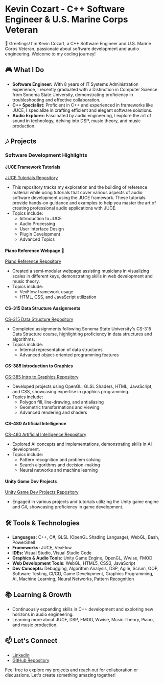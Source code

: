 # Kevin Cozart - C++ Software Engineer & U.S. Marine Corps Veteran 

👋 Greetings! I'm Kevin Cozart, a C++ Software Engineer and U.S. Marine Corps Veteran, passionate about software development and audio engineering. Welcome to my coding journey!

## 🎮 What I Do

- **Software Engineer:** With 8 years of IT Systems Administration experience, I recently graduated with a Distinction in Computer Science from Sonoma State University, demonstrating proficiency in troubleshooting and effective collaboration.
- **C++ Specialist:** Proficient in C++ and experienced in frameworks like JUCE, I specialize in crafting efficient and elegant software solutions.
- **Audio Explorer:** Fascinated by audio engineering, I explore the art of sound in technology, delving into DSP, music theory, and music production.

## 🎶 Projects

### Software Development Highlights

#### JUCE Framework Tutorials
[JUCE Tutorials Repository](https://github.com/CozartKevin/JUCE-Tutorials)
- This repository tracks my exploration and the building of reference material while using tutorials that cover various aspects of audio software development using the JUCE framework. These tutorials provide hands-on guidance and examples to help you master the art of creating professional audio applications with JUCE.
- Topics include:
  - Introduction to JUCE
  - Audio Processing
  - User Interface Design
  - Plugin Development
  - Advanced Topics

#### Piano Reference Webpage 🎹
[Piano Reference Repository](https://github.com/CozartKevin/Piano_Reference_Webpage-Scales)
- Created a semi-modular webpage assisting musicians in visualizing scales in different keys, demonstrating skills in web development and music theory.
- Topics include:
  - VexFlow framework usage
  - HTML, CSS, and JavaScript utilization

#### CS-315 Data Structure Assignments
[CS-315 Data Structure Repository](https://github.com/CozartKevin/CS-315_Data_Structures_SSU)
- Completed assignments following Sonoma State University's CS-315 Data Structure course, highlighting proficiency in data structures and algorithms.
- Topics include:
  - Internal representation of data structures
  - Advanced object-oriented programming features

#### CS-385 Introduction to Graphics
[CS-385 Intro to Graphics Repository](https://github.com/CozartKevin/CS385-Intro_To_Graphics_SSU)
- Developed projects using OpenGL, GLSL Shaders, HTML, JavaScript, and CSS, showcasing expertise in graphics programming.
- Topics include:
  - Polygon fill, line-drawing, and antialiasing
  - Geometric transformations and viewing
  - Advanced rendering and shaders

#### CS-480 Artificial Intelligence
[CS-480 Artificial Intelligence Repository](https://github.com/CozartKevin/CS-480_Artificial_Intelligence_SSU)
- Explored AI concepts and implementations, demonstrating skills in AI development.
- Topics include:
  - Pattern recognition and problem solving
  - Search algorithms and decision-making
  - Neural networks and machine learning

#### Unity Game Dev Projects
[Unity Game Dev Projects Repository](https://github.com/CozartKevin/Unity_Game_Dev_Projects)
- Engaged in various projects and tutorials utilizing the Unity game engine and C#, showcasing proficiency in game development.

## 🛠️ Tools & Technologies

- **Languages:** C++, C#, GLSL (OpenGL Shading Language), WebGL, Bash, PowerShell
- **Frameworks:** JUCE, VexFlow
- **IDEs:** Visual Studio, Visual Studio Code
- **Graphics & Audio Tools:** Unity Game Engine, OpenGL, Wwise, FMOD
- **Web Development Tools:** WebGL, HTML5, CSS3, JavaScript
- **Dev Concepts:** Debugging, Algorithm Analysis, DSP, Agile, Scrum, OOP, Software Testing, CI/CD, Game Development, Graphics Programming, AI, Machine Learning, Neural Networks, Pattern Recognition

## 📚 Learning & Growth

- Continuously expanding skills in C++ development and exploring new horizons in audio engineering.
- Learning more about JUCE, DSP, FMOD, Wwise, Music Theory, Piano, and music production.

## 📫 Let's Connect

- [LinkedIn](https://www.linkedin.com/in/CozartKevin)
- [GitHub Repository](https://github.com/CozartKevin?tab=repositories)

Feel free to explore my projects and reach out for collaboration or discussions. Let's create something amazing together!
